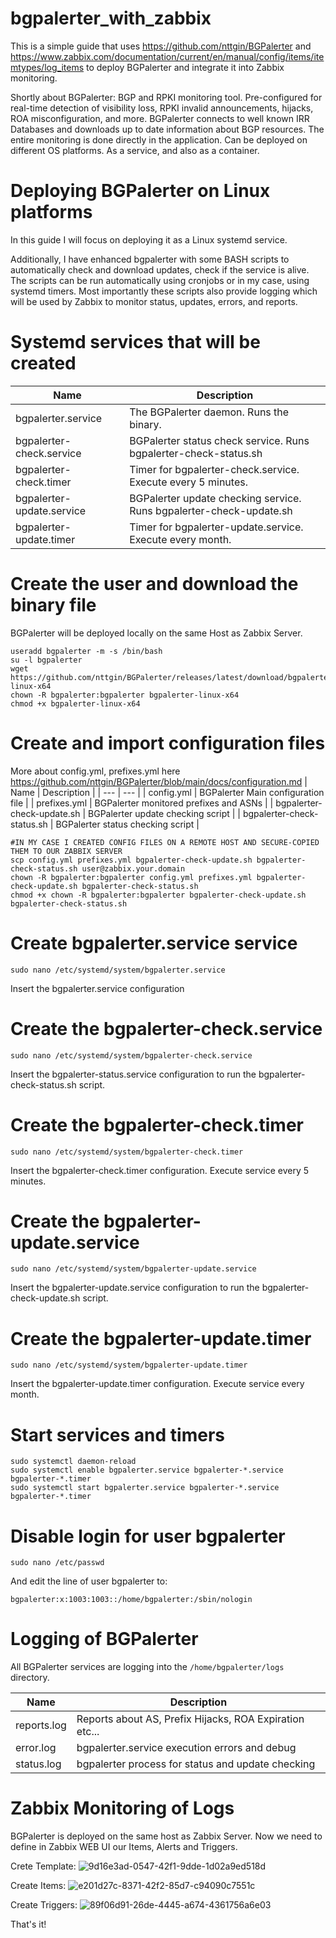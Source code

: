 # bgpalerter_with_zabbix
This is a simple guide that uses https://github.com/nttgin/BGPalerter and https://www.zabbix.com/documentation/current/en/manual/config/items/itemtypes/log_items to deploy BGPalerter and integrate it into Zabbix monitoring.

Shortly about BGPalerter:
BGP and RPKI monitoring tool. Pre-configured for real-time detection of visibility loss, RPKI invalid announcements, hijacks, ROA misconfiguration, and more.
BGPalerter connects to well known IRR Databases and downloads up to date information about BGP resources. The entire monitoring is done directly in the application. Can be deployed on different OS platforms. As a service, and also as a container.

# Deploying BGPalerter on Linux platforms
In this guide I will focus on deploying it as a Linux systemd service. 

Additionally, I have enhanced bgpalerter with some BASH scripts to automatically check and download updates, check if the service is alive. The scripts can be run automatically using cronjobs or in my case, using systemd timers. Most importantly these scripts also provide logging which will be used by Zabbix to monitor status, updates, errors, and reports.

# Systemd services that will be created
| Name | Description |
| --- | --- |
| bgpalerter.service | The BGPalerter daemon. Runs the binary. |
| bgpalerter-check.service | BGPalerter status check service. Runs bgpalerter-check-status.sh |
| bgpalerter-check.timer | Timer for bgpalerter-check.service. Execute every 5 minutes. |
| bgpalerter-update.service | BGPalerter update checking service. Runs bgpalerter-check-update.sh |
| bgpalerter-update.timer | Timer for bgpalerter-update.service. Execute every month. |

# Create the user and download the binary file
BGPalerter will be deployed locally on the same Host as Zabbix Server.
```
useradd bgpalerter -m -s /bin/bash
su -l bgpalerter
wget https://github.com/nttgin/BGPalerter/releases/latest/download/bgpalerter-linux-x64
chown -R bgpalerter:bgpalerter bgpalerter-linux-x64
chmod +x bgpalerter-linux-x64
```

# Create and import configuration files
More about config.yml, prefixes.yml here https://github.com/nttgin/BGPalerter/blob/main/docs/configuration.md
| Name | Description |
| --- | --- |
| config.yml | BGPalerter Main configuration file |
| prefixes.yml | BGPalerter monitored prefixes and ASNs |
| bgpalerter-check-update.sh | BGPalerter update checking script |
| bgpalerter-check-status.sh | BGPalerter status checking script |


```
#IN MY CASE I CREATED CONFIG FILES ON A REMOTE HOST AND SECURE-COPIED THEM TO OUR ZABBIX SERVER
scp config.yml prefixes.yml bgpalerter-check-update.sh bgpalerter-check-status.sh user@zabbix.your.domain
chown -R bgpalerter:bgpalerter config.yml prefixes.yml bgpalerter-check-update.sh bgpalerter-check-status.sh
chmod +x chown -R bgpalerter:bgpalerter bgpalerter-check-update.sh bgpalerter-check-status.sh
```

# Create bgpalerter.service service
```
sudo nano /etc/systemd/system/bgpalerter.service
```
Insert the bgpalerter.service configuration

# Create the bgpalerter-check.service
```
sudo nano /etc/systemd/system/bgpalerter-check.service
```
Insert the bgpalerter-status.service configuration to run the bgpalerter-check-status.sh script.
# Create the bgpalerter-check.timer
```
sudo nano /etc/systemd/system/bgpalerter-check.timer
```
Insert the bgpalerter-check.timer configuration. Execute service every 5 minutes.
# Create the bgpalerter-update.service
```
sudo nano /etc/systemd/system/bgpalerter-update.service
```
Insert the bgpalerter-update.service configuration to run the bgpalerter-check-update.sh script.
# Create the bgpalerter-update.timer
```
sudo nano /etc/systemd/system/bgpalerter-update.timer
```
Insert the bgpalerter-update.timer configuration. Execute service every month.
# Start services and timers
```
sudo systemctl daemon-reload
sudo systemctl enable bgpalerter.service bgpalerter-*.service bgpalerter-*.timer
sudo systemctl start bgpalerter.service bgpalerter-*.service bgpalerter-*.timer
```

# Disable login for user bgpalerter
```
sudo nano /etc/passwd
```
And edit the line of user bgpalerter to:
```
bgpalerter:x:1003:1003::/home/bgpalerter:/sbin/nologin
```


# Logging of BGPalerter
All BGPalerter services are logging into the ```/home/bgpalerter/logs``` directory.

| Name | Description |
| --- | --- |
| reports.log | Reports about AS, Prefix Hijacks, ROA Expiration etc...  |
| error.log | bgpalerter.service execution errors and debug |
| status.log | bgpalerter process for status and update checking |

# Zabbix Monitoring of Logs
BGPalerter is deployed on the same host as Zabbix Server. Now we need to define in Zabbix WEB UI our Items, Alerts and Triggers.

Crete Template:
![9d16e3ad-0547-42f1-9dde-1d02a9ed518d](https://user-images.githubusercontent.com/43334417/222545752-0e5f7780-213a-4b80-87e6-fd0370340b03.png)

Create Items:
![e201d27c-8371-42f2-85d7-c94090c7551c](https://user-images.githubusercontent.com/43334417/222545923-888c3667-5314-4b57-89e4-bd62c1c7fa97.png)

Create Triggers:
![89f06d91-26de-4445-a674-4361756a6e03](https://user-images.githubusercontent.com/43334417/222546405-5d7e3fab-1494-4115-b8da-c30a670f7250.png)

That's it!
